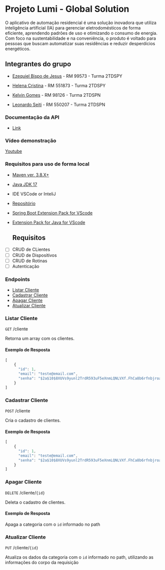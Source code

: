 # Projeto Lumi - Global Solution 
O aplicativo de automação residencial é uma solução inovadora que utiliza inteligência artificial (IA) para gerenciar eletrodomésticos de forma eficiente, aprendendo padrões de uso e otimizando o consumo de energia. Com foco na sustentabilidade e na conveniência, o produto é voltado para pessoas que buscam automatizar suas residências e reduzir desperdícios energéticos.

## Integrantes do grupo 

- [Ezequiel Bispo de Jesus](https://github.com/EzequielBispo) - RM 99573 - Turma  2TDSPY

- [Helena Cristina](https://github.com/19helena) - RM 551873 - Turma  2TDSPY

- [Kelvin Gomes](https://github.com/kelving0mes) - RM 98126 - Turma  2TDSPN 

- [Leonardo Seiti](https://github.com/LeonardoSeiti) - RM 550207 - Turma  2TDSPN

### Documentação da API
- [Link](https://wb-gs-lumi.azurewebsites.net/swagger-ui/index.html)

### Vídeo demonstração
[Youtube]()

### Requisitos para uso de forma local
- [Maven ver. 3.8.X+](https://maven.apache.org/download.cgi)
- [Java JDK 17](https://www.oracle.com/br/java/technologies/downloads/#java17)
- IDE VSCode or InteliJ
- [Repositório](https://github.com/LeonardoSeiti/GS-Lumi)
- [Spring Boot Extension Pack for VScode](https://marketplace.visualstudio.com/items?itemName=vmware.vscode-boot-dev-pack)
- [Extension Pack for Java for VScode](https://marketplace.visualstudio.com/items?itemName=vscjava.vscode-java-pack)

  ## Requisitos

- [ ] CRUD de CLientes
- [ ] CRUD de Dispositivos
- [ ] CRUD de Rotinas
- [ ] Autenticação

### Endpoints 

- [Listar Cliente](#listar-cliente)
- [Cadastrar Cliente](#cadastrar-cliente)
- [Apagar Cliente](#apagar-cliente)
- [Atualizar Cliente](#atualizar-cliente)


### Listar Cliente

`GET` /cliente

Retorna um array com os clientes.

#### Exemplo de Resposta

```js
[
    {
      "id": 1,
      "email": "teste@email.com",
      "senha": "$2a$10$8XUVs9yunl2TrdR593uF5eXnmLQNLVXf.FhCa8b6rfnbjroa1Iy9O"
    }
]
```
### Cadastrar Cliente

`POST` /cliente

 Cria o cadastro de clientes.

#### Exemplo de Resposta

```js
[
    {
      "id": 1,
      "email": "teste@email.com",
      "senha": "$2a$10$8XUVs9yunl2TrdR593uF5eXnmLQNLVXf.FhCa8b6rfnbjroa1Iy9O"
    }
]
```

### Apagar Cliente

`DELETE` /cliente/`{id}`

 Deleta o cadastro de clientes.

#### Exemplo de Resposta
Apaga a categoria com o `id` informado no path

### Atualizar Cliente

`PUT` /cliente/`{id}`

Atualiza os dados da categoria com o `id` informado no path, utilizando as informações do corpo da requisição
